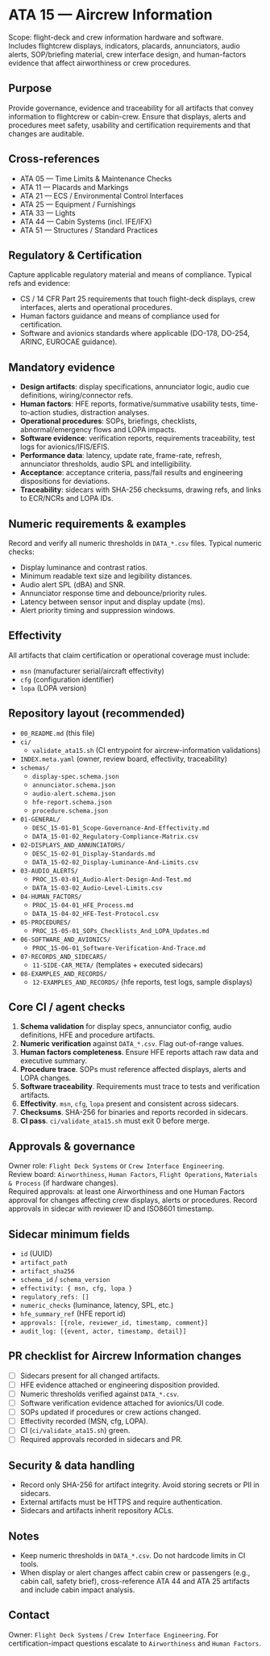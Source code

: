 # ATA 15 — Aircrew Information

Scope: flight-deck and crew information hardware and software.  
Includes flightcrew displays, indicators, placards, annunciators, audio alerts, SOP/briefing material, crew interface design, and human-factors evidence that affect airworthiness or crew procedures.

## Purpose
Provide governance, evidence and traceability for all artifacts that convey information to flightcrew or cabin-crew. Ensure that displays, alerts and procedures meet safety, usability and certification requirements and that changes are auditable.

## Cross-references
- <a>ATA 05 — Time Limits & Maintenance Checks</a>  
- <a>ATA 11 — Placards and Markings</a>  
- <a>ATA 21 — ECS / Environmental Control Interfaces</a>  
- <a>ATA 25 — Equipment / Furnishings</a>  
- <a>ATA 33 — Lights</a>  
- <a>ATA 44 — Cabin Systems (incl. IFE/IFX)</a>  
- <a>ATA 51 — Structures / Standard Practices</a>

## Regulatory & Certification
Capture applicable regulatory material and means of compliance. Typical refs and evidence:
- CS / 14 CFR Part 25 requirements that touch flight-deck displays, crew interfaces, alerts and operational procedures.  
- Human factors guidance and means of compliance used for certification.  
- Software and avionics standards where applicable (DO-178, DO-254, ARINC, EUROCAE guidance).

## Mandatory evidence
- **Design artifacts**: display specifications, annunciator logic, audio cue definitions, wiring/connector refs.  
- **Human factors**: HFE reports, formative/summative usability tests, time-to-action studies, distraction analyses.  
- **Operational procedures**: SOPs, briefings, checklists, abnormal/emergency flows and LOPA impacts.  
- **Software evidence**: verification reports, requirements traceability, test logs for avionics/IFIS/EFIS.  
- **Performance data**: latency, update rate, frame-rate, refresh, annunciator thresholds, audio SPL and intelligibility.  
- **Acceptance**: acceptance criteria, pass/fail results and engineering dispositions for deviations.  
- **Traceability**: sidecars with SHA-256 checksums, drawing refs, and links to ECR/NCRs and LOPA IDs.

## Numeric requirements & examples
Record and verify all numeric thresholds in `DATA_*.csv` files. Typical numeric checks:
- Display luminance and contrast ratios.  
- Minimum readable text size and legibility distances.  
- Audio alert SPL (dBA) and SNR.  
- Annunciator response time and debounce/priority rules.  
- Latency between sensor input and display update (ms).  
- Alert priority timing and suppression windows.

## Effectivity
All artifacts that claim certification or operational coverage must include:
- `msn` (manufacturer serial/aircraft effectivity)  
- `cfg` (configuration identifier)  
- `lopa` (LOPA version)  

## Repository layout (recommended)
- `00_README.md` (this file)  
- `ci/`  
  - `validate_ata15.sh` (CI entrypoint for aircrew-information validations)  
- `INDEX.meta.yaml` (owner, review board, effectivity, traceability)  
- `schemas/`  
  - `display-spec.schema.json`  
  - `annunciator.schema.json`  
  - `audio-alert.schema.json`  
  - `hfe-report.schema.json`  
  - `procedure.schema.json`  
- `01-GENERAL/`  
  - `DESC_15-01-01_Scope-Governance-And-Effectivity.md`  
  - `DATA_15-01-02_Regulatory-Compliance-Matrix.csv`  
- `02-DISPLAYS_AND_ANNUNCIATORS/`  
  - `DESC_15-02-01_Display-Standards.md`  
  - `DATA_15-02-02_Display-Luminance-And-Limits.csv`  
- `03-AUDIO_ALERTS/`  
  - `PROC_15-03-01_Audio-Alert-Design-And-Test.md`  
  - `DATA_15-03-02_Audio-Level-Limits.csv`  
- `04-HUMAN_FACTORS/`  
  - `PROC_15-04-01_HFE_Process.md`  
  - `DATA_15-04-02_HFE-Test-Protocol.csv`  
- `05-PROCEDURES/`  
  - `PROC_15-05-01_SOPs_Checklists_And_LOPA_Updates.md`  
- `06-SOFTWARE_AND_AVIONICS/`  
  - `PROC_15-06-01_Software-Verification-And-Trace.md`  
- `07-RECORDS_AND_SIDECARS/`  
  - `11-SIDE-CAR_META/` (templates + executed sidecars)  
- `08-EXAMPLES_AND_RECORDS/`  
  - `12-EXAMPLES_AND_RECORDS/` (hfe reports, test logs, sample displays)

## Core CI / agent checks
1. **Schema validation** for display specs, annunciator config, audio definitions, HFE and procedure artifacts.  
2. **Numeric verification** against `DATA_*.csv`. Flag out-of-range values.  
3. **Human factors completeness**. Ensure HFE reports attach raw data and executive summary.  
4. **Procedure trace**. SOPs must reference affected displays, alerts and LOPA changes.  
5. **Software traceability**. Requirements must trace to tests and verification artifacts.  
6. **Effectivity**. `msn`, `cfg`, `lopa` present and consistent across sidecars.  
7. **Checksums**. SHA-256 for binaries and reports recorded in sidecars.  
8. **CI pass**. `ci/validate_ata15.sh` must exit 0 before merge.

## Approvals & governance
Owner role: `Flight Deck Systems` or `Crew Interface Engineering`.  
Review board: `Airworthiness`, `Human Factors`, `Flight Operations`, `Materials & Process` (if hardware changes).  
Required approvals: at least one Airworthiness and one Human Factors approval for changes affecting crew displays, alerts or procedures. Record approvals in sidecar with reviewer ID and ISO8601 timestamp.

## Sidecar minimum fields
- `id` (UUID)  
- `artifact_path`  
- `artifact_sha256`  
- `schema_id` / `schema_version`  
- `effectivity: { msn, cfg, lopa }`  
- `regulatory_refs: []`  
- `numeric_checks` (luminance, latency, SPL, etc.)  
- `hfe_summary_ref` (HFE report id)  
- `approvals: [{role, reviewer_id, timestamp, comment}]`  
- `audit_log: [{event, actor, timestamp, detail}]`

## PR checklist for Aircrew Information changes
- [ ] Sidecars present for all changed artifacts.  
- [ ] HFE evidence attached or engineering disposition provided.  
- [ ] Numeric thresholds verified against `DATA_*.csv`.  
- [ ] Software verification evidence attached for avionics/UI code.  
- [ ] SOPs updated if procedures or crew actions changed.  
- [ ] Effectivity recorded (MSN, cfg, LOPA).  
- [ ] CI (`ci/validate_ata15.sh`) green.  
- [ ] Required approvals recorded in sidecars and PR.

## Security & data handling
- Record only SHA-256 for artifact integrity. Avoid storing secrets or PII in sidecars.  
- External artifacts must be HTTPS and require authentication.  
- Sidecars and artifacts inherit repository ACLs.

## Notes
- Keep numeric thresholds in `DATA_*.csv`. Do not hardcode limits in CI tools.  
- When display or alert changes affect cabin crew or passengers (e.g., cabin call, safety brief), cross-reference ATA 44 and ATA 25 artifacts and include cabin impact analysis.

## Contact
Owner: `Flight Deck Systems` / `Crew Interface Engineering`. For certification-impact questions escalate to `Airworthiness` and `Human Factors`.
